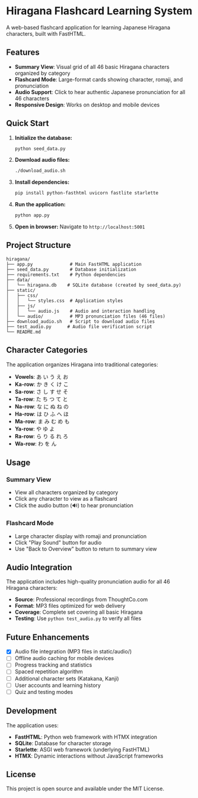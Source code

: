 # Hiragana Flashcard Learning System

A web-based flashcard application for learning Japanese Hiragana characters, built with FastHTML.

## Features

- **Summary View**: Visual grid of all 46 basic Hiragana characters organized by category
- **Flashcard Mode**: Large-format cards showing character, romaji, and pronunciation
- **Audio Support**: Click to hear authentic Japanese pronunciation for all 46 characters
- **Responsive Design**: Works on desktop and mobile devices

## Quick Start

1. **Initialize the database:**
   ```bash
   python seed_data.py
   ```

2. **Download audio files:**
   ```bash
   ./download_audio.sh
   ```

3. **Install dependencies:**
   ```bash
   pip install python-fasthtml uvicorn fastlite starlette
   ```

4. **Run the application:**
   ```bash
   python app.py
   ```

5. **Open in browser:**
   Navigate to `http://localhost:5001`

## Project Structure

```
hiragana/
├── app.py              # Main FastHTML application
├── seed_data.py        # Database initialization
├── requirements.txt    # Python dependencies
├── data/
│   └── hiragana.db    # SQLite database (created by seed_data.py)
├── static/
│   ├── css/
│   │   └── styles.css  # Application styles
│   ├── js/
│   │   └── audio.js    # Audio and interaction handling
│   └── audio/          # MP3 pronunciation files (46 files)
├── download_audio.sh   # Script to download audio files
├── test_audio.py      # Audio file verification script
└── README.md
```

## Character Categories

The application organizes Hiragana into traditional categories:
- **Vowels**: あ い う え お
- **Ka-row**: か き く け こ
- **Sa-row**: さ し す せ そ
- **Ta-row**: た ち つ て と
- **Na-row**: な に ぬ ね の
- **Ha-row**: は ひ ふ へ ほ
- **Ma-row**: ま み む め も
- **Ya-row**: や ゆ よ
- **Ra-row**: ら り る れ ろ
- **Wa-row**: わ を ん

## Usage

### Summary View
- View all characters organized by category
- Click any character to view as a flashcard
- Click the audio button (🔊) to hear pronunciation

### Flashcard Mode
- Large character display with romaji and pronunciation
- Click "Play Sound" button for audio
- Use "Back to Overview" button to return to summary view

## Audio Integration

The application includes high-quality pronunciation audio for all 46 Hiragana characters:
- **Source**: Professional recordings from ThoughtCo.com
- **Format**: MP3 files optimized for web delivery
- **Coverage**: Complete set covering all basic Hiragana
- **Testing**: Use `python test_audio.py` to verify all files

## Future Enhancements

- [x] Audio file integration (MP3 files in static/audio/)
- [ ] Offline audio caching for mobile devices
- [ ] Progress tracking and statistics
- [ ] Spaced repetition algorithm
- [ ] Additional character sets (Katakana, Kanji)
- [ ] User accounts and learning history
- [ ] Quiz and testing modes

## Development

The application uses:
- **FastHTML**: Python web framework with HTMX integration
- **SQLite**: Database for character storage
- **Starlette**: ASGI web framework (underlying FastHTML)
- **HTMX**: Dynamic interactions without JavaScript frameworks

## License

This project is open source and available under the MIT License.
